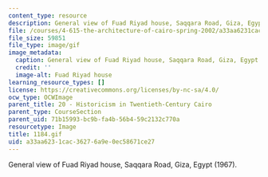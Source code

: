 ```yaml
---
content_type: resource
description: General view of Fuad Riyad house, Saqqara Road, Giza, Egypt (1967).
file: /courses/4-615-the-architecture-of-cairo-spring-2002/a33aa6231cac36276a9e0ec58671ce27_1184.gif
file_size: 59851
file_type: image/gif
image_metadata:
  caption: General view of Fuad Riyad house, Saqqara Road, Giza, Egypt (1967).
  credit: ''
  image-alt: Fuad Riyad house
learning_resource_types: []
license: https://creativecommons.org/licenses/by-nc-sa/4.0/
ocw_type: OCWImage
parent_title: 20 - Historicism in Twentieth-Century Cairo
parent_type: CourseSection
parent_uid: 71b15993-bc9b-fa4b-56b4-59c2132c770a
resourcetype: Image
title: 1184.gif
uid: a33aa623-1cac-3627-6a9e-0ec58671ce27
---
```

General view of Fuad Riyad house, Saqqara Road, Giza, Egypt (1967).